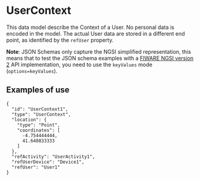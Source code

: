 # UserContext

This data model describe the Context of a User. No personal data is encoded in
the model. The actual User data are stored in a different end point, as identified
by the `refUser` property.

**Note**: JSON Schemas only capture the NGSI simplified representation, this means that to test the JSON schema examples with
a [FIWARE NGSI version 2](http://fiware.github.io/specifications/ngsiv2/stable) API implementation, you need to use the `keyValues`
mode (`options=keyValues`).

## Examples of use

```
{
  "id": "UserContext1",
  "type": "UserContext",
  "location": {
    "type": "Point",
    "coordinates": [
      -4.754444444,
      41.640833333
    ]
  },
  "refActivity": "UserActivity1",
  "refUserDevice": "Device1",
  "refUser": "User1"
}
```
